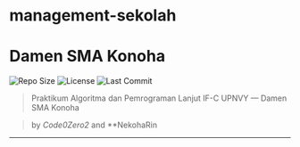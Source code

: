 # management-sekolah
# Damen SMA Konoha

![Repo Size](https://img.shields.io/github/repo-size/Code0Zero2/management-sekolah?style=flat-square)
![License](https://img.shields.io/github/license/Code0Zero2/management-sekolah?style=flat-square)
![Last Commit](https://img.shields.io/github/last-commit/Code0Zero2/management-sekolah?style=flat-square)

> Praktikum Algoritma dan Pemrograman Lanjut IF-C UPNVY — Damen SMA Konoha

> by *Code0Zero2* and **NekohaRin  

---
